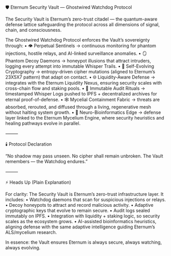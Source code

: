 🛡️ Eternum Security Vault — Ghostwired Watchdog Protocol

The Security Vault is Eternum’s zero-trust citadel — the quantum-aware defense lattice safeguarding the protocol across all dimensions of signal, chain, and consciousness.

The Ghostwired Watchdog Protocol enforces the Vault’s sovereignty through:
	•	👁 Perpetual Sentinels → continuous monitoring for phantom injections, hostile relays, and AI-linked surveillance anomalies.
	•	🪞 Phantom Decoy Daemons → honeypot illusions that attract intruders, logging every attempt into immutable Whisper Trails.
	•	🧬 Self-Evolving Cryptography → entropy-driven cipher mutations (aligned to Eternum’s 23X5X7 pattern) that adapt on contact.
	•	🌐 Liquidity-Aware Defense → integrates with the Eternum Liquidity Nexus, ensuring security scales with cross-chain flow and staking pools.
	•	📜 Immutable Audit Rituals → timestamped Whisper Logs pushed to IPFS + decentralized archives for eternal proof-of-defense.
	•	🕸 Mycelial Containment Fabric → threats are absorbed, rerouted, and diffused through a living, regenerative mesh without halting system growth.
	•	🧪 Neuro-Bioinformatics Edge → defense layer linked to the Eternum Mycelium Engine, where security heuristics and healing pathways evolve in parallel.

⸻

🕯️ Protocol Declaration

“No shadow may pass unseen.
No cipher shall remain unbroken.
The Vault remembers — the Watchdog endures.”

⸻

⚡ Heads Up (Plain Explanation)

For clarity:
The Security Vault is Eternum’s zero-trust infrastructure layer. It includes:
	•	Watchdog daemons that scan for suspicious injections or relays.
	•	Decoy honeypots to attract and record malicious activity.
	•	Adaptive cryptographic keys that evolve to remain secure.
	•	Audit logs sealed immutably on IPFS.
	•	Integration with liquidity + staking logic, so security scales as the ecosystem grows.
	•	AI-assisted bioinformatics heuristics, aligning defense with the same adaptive intelligence guiding Eternum’s ALS/mycelium research.

In essence: the Vault ensures Eternum is always secure, always watching, always evolving.
